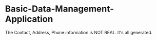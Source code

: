 # Basic-Data-Management-Application

The Contact, Address, Phone information is NOT REAL. It's all generated.
